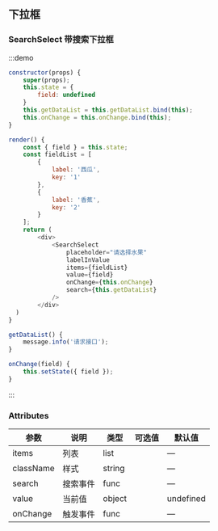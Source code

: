## 下拉框

### SearchSelect 带搜索下拉框
:::demo

```js
constructor(props) {
    super(props);
    this.state = {
        field: undefined
    }
    this.getDataList = this.getDataList.bind(this);
    this.onChange = this.onChange.bind(this);
}

render() {
    const { field } = this.state;
    const fieldList = [
        {
            label: '西瓜',
            key: '1'
        },
        {
            label: '香蕉',
            key: '2'
        }
    ];
    return (
        <div>
            <SearchSelect
                placeholder="请选择水果"
                labelInValue
                items={fieldList}
                value={field}
                onChange={this.onChange}
                search={this.getDataList}
            />
        </div>
  )
}

getDataList() {
    message.info('请求接口');
}

onChange(field) {
    this.setState({ field });
}
```
:::

### Attributes
| 参数      | 说明    | 类型      | 可选值       | 默认值   |
|---------- |-------- |---------- |-------------  |-------- |
| items     | 列表   | list  |            |    —     |
| className     | 样式   | string  |            |    —     |
| search     | 搜索事件   | func  |            |    —     |
| value     | 当前值   | object  |            |    undefined |
| onChange     | 触发事件   | func  |            |    —     |